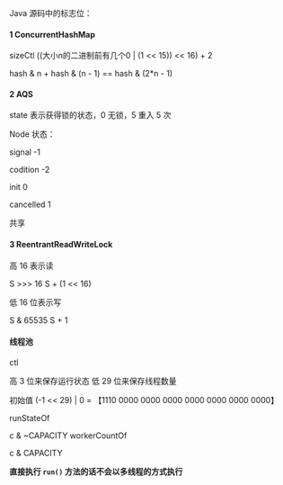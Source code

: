 Java 源码中的标志位：

#### 1 ConcurrentHashMap       

sizeCtl        ((大小n的二进制前有几个0 | (1 << 15)) << 16) + 2

hash & n + hash & (n - 1) == hash & (2*n - 1)

#### 2 AQS

state 表示获得锁的状态，0 无锁，5 重入 5 次

Node 状态：

signal -1 

codition -2 

init 0 

cancelled 1

共享

#### 3 ReentrantReadWriteLock

高 16 表示读

S >>> 16  S + (1 << 16)

低 16 位表示写

S & 65535 S + 1

#### 线程池

ctl

高 3 位来保存运行状态   低 29 位来保存线程数量

初始值 (-1 << 29) | 0 = 【1110 0000 0000 0000 0000 0000 0000 0000】

runStateOf 

c & ~CAPACITY
workerCountOf

c & CAPACITY



**直接执行 `run()` 方法的话不会以多线程的方式执行**